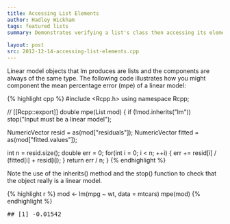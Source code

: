 ```yaml
---
title: Accessing List Elements
author: Hadley Wickham
tags: featured lists
summary: Demonstrates verifying a list's class then accessing its elements
   
layout: post
src: 2012-12-14-accessing-list-elements.cpp
---
```

Linear model objects that lm produces are lists and the components are
always of the same type. The following code illustrates how you might
component the mean percentage error (mpe) of a linear model:

{% highlight cpp %}
#include <Rcpp.h>
using namespace Rcpp;

// [[Rcpp::export]]
double mpe(List mod) {
  if (!mod.inherits("lm")) stop("Input must be a linear model");

  NumericVector resid = as<NumericVector>(mod["residuals"]);
  NumericVector fitted = as<NumericVector>(mod["fitted.values"]);

  int n = resid.size();
  double err = 0;
  for(int i = 0; i < n; ++i) {
    err += resid[i] / (fitted[i] + resid[i]);
  }
  return err / n;
}
{% endhighlight %}


Note the use of the inherits() method and the stop() function to check that
the object really is a linear model.

{% highlight r %}
mod <- lm(mpg ~ wt, data = mtcars)
mpe(mod)
{% endhighlight %}



<pre class="output">
## [1] -0.01542
</pre>

